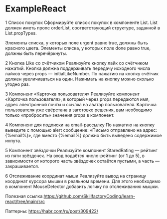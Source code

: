# ExampleReact
1 Список покупок
Сформируйте список покупок в компоненте List. List должен иметь пропс orderList, соответствующий структуре, заданной в List.propTypes.

Элементы списка, у которых поле urgent равно true, должны быть красного цвета.
Элементы списка, у которых поле done равно true, должны быть перечёркнуты.

2 Кнопка Like со счётчиком
Реализуйте кнопку лайк со счётчиком нажатий. Кнопка должна поддерживать передачу исходного числа лайков через props — initialLikeNumber.
По нажатию на кнопку счётчик должен увеличиваться на один. Нажимать на кнопку можно сколько угодно раз.

3 Компонент «Карточка пользователя»
Реализуйте компонент «Карточка пользователя», в который через props передаются имя, адрес электронной почты и ссылка на аватар пользователя. 
Карточка пользователя уже свёрстана в заготовке решения, вам необходимо только «пробросить» значения props в компонент.

4 Компонент для подписки на email-рассылку
По нажатию на кнопку выведите с помощью alert сообщение: «Письмо отправлено на адрес: {%email%}», где вместо {%email%} должно быть выведено содержимое инпута.

5 Компонент звёздочки
Реализуйте компонент StaredRating — рейтинг из пяти звёздочек. На вход подаётся число-рейтинг (от 1 до 5), в зависимости от которого часть звёздочек остаётся пустыми, а часть — закрашивается.

6 Отслеживание координат мыши
Реализуйте вывод на страницу координат курсора мышки в реальном времени. Для этого необходимо в компонент MouseDetector добавить логику по отслеживанию мышки.


Полезная ссылка:https://github.com/SkillfactoryCoding/learn-react/tree/main/src

Паттерны: https://habr.com/ru/post/309422/
